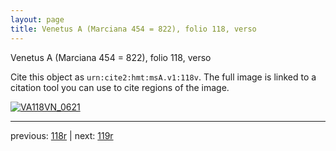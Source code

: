 ```yaml
---
layout: page
title: Venetus A (Marciana 454 = 822), folio 118, verso
---
```


Venetus A (Marciana 454 = 822), folio 118, verso

Cite this object as `urn:cite2:hmt:msA.v1:118v`.  The full image is linked to a citation tool you can use to cite regions of the image.

[![VA118VN_0621](http://www.homermultitext.org/iipsrv?IIIF=/project/homer/pyramidal/deepzoom/hmt/vaimg/2017a/VA118VN_0621.tif/full/800,/0/default.jpg)](http://www.homermultitext.org/ict2/?urn=urn:cite2:hmt:vaimg.2017a:VA118VN_0621) 

---

previous:  [118r](../118r/) | next: [119r](../119r/)